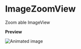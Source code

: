 # ImageZoomView
Zoom able ImageView

**Preview**

![Animated image](https://drive.google.com/file/d/0BzqrFmvXneLncURMVkk5UlR3eW8/view?usp=sharing)
